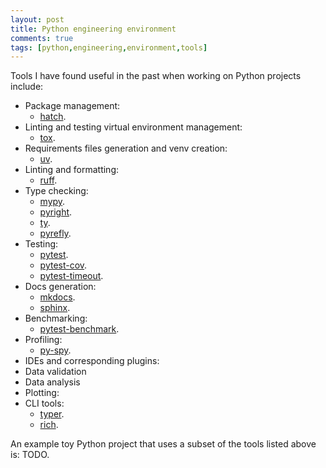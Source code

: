 ```yaml
---
layout: post
title: Python engineering environment
comments: true
tags: [python,engineering,environment,tools]
---
```


Tools I have found useful in the past when working on Python projects include:

- Package management:
    - [hatch](https://hatch.pypa.io/dev/).
- Linting and testing virtual environment management:
    - [tox](https://tox.wiki/).
- Requirements files generation and venv creation:
    - [uv](https://docs.astral.sh/uv/).
- Linting and formatting:
    - [ruff](https://docs.astral.sh/ruff/).
- Type checking:
    - [mypy](https://mypy.readthedocs.io/en/stable/index.html).
    - [pyright](https://github.com/microsoft/pyright).
    - [ty](https://docs.astral.sh/ty/).
    - [pyrefly](https://pyrefly.org/).
- Testing:
    - [pytest](https://docs.pytest.org/en/stable/).
    - [pytest-cov](https://pytest-cov.readthedocs.io/en/latest/index.html).
    - [pytest-timeout](https://github.com/pytest-dev/pytest-timeout).
- Docs generation:
    - [mkdocs](https://www.mkdocs.org/).
    - [sphinx](https://www.sphinx-doc.org/en/master/).
- Benchmarking:
  - [pytest-benchmark](https://github.com/ionelmc/pytest-benchmark).
- Profiling:
  - [py-spy](https://github.com/benfred/py-spy). 
- IDEs and corresponding plugins:
- Data validation
- Data analysis
- Plotting:
- CLI tools:
    - [typer](https://typer.tiangolo.com/).
    - [rich](https://github.com/Textualize/rich).

An example toy Python project that uses a subset of the tools listed above is: TODO.
